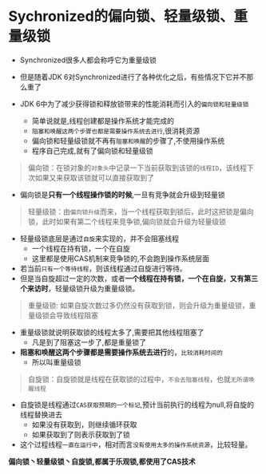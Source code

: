 # Sychronized的偏向锁、轻量级锁、重量级锁 

- Synchronized很多人都会称呼它为重量级锁

- 但是随着JDK 6对Synchronized进行了各种优化之后，有些情况下它并不那么重了

- JDK 6中为了减少获得锁和释放锁带来的性能消耗而引入的`偏向锁和轻量级锁`
  - 简单说就是,线程创建都是操作系统才能完成的
  - `阻塞和唤醒这两个步骤也都是需要操作系统去进行`,很消耗资源
  - 偏向锁和轻量级锁就不再有`阻塞和唤醒`的步骤了,不使用操作系统
  - 程序自己完成,就有了偏向锁和轻量级锁

> 偏向锁：在锁对象的`对象头`中记录⼀下当前获取到该锁的`线程ID`，该线程下次如果⼜来获取该锁就可以直接获取到了

- 偏向锁是**只有一个线程操作锁的时候**,一旦有竞争就会升级到轻量锁

> 轻量级锁：由`偏向锁升级`⽽来，当⼀个线程获取到锁后，此时这把锁是偏向锁，此时如果有第⼆个线程来竞争锁,偏向锁就会升级为轻量级锁

- 轻量级锁底层是通过`⾃旋`来实现的，并不会阻塞线程
  - 一个线程在持有锁，一个在自旋
  - 这里都是使用CAS机制来竞争锁的,不会跑到操作系统层面
- 若当前`只有一个等待线程`，则该线程通过自旋进行等待。
- 但是当自旋超过一定的次数，或者**一个线程在持有锁，一个在自旋，又有第三个来访时**，轻量级锁升级为重量级锁。

> 重量级锁: 如果⾃旋次数过多仍然没有获取到锁，则会升级为重量级锁，重量级锁会导致线程阻塞 

- 重量级锁就说明获取锁的线程太多了,需要把其他线程阻塞了
  - 凡是到了阻塞这一步了,都是重量锁了
- **阻塞和唤醒这两个步骤都是需要操作系统去进行**的，`⽐较消耗时间的`
  - 所以叫重量级锁

> ⾃旋锁：⾃旋锁就是线程在获取锁的过程中，`不会去阻塞线程`，也就`⽆所谓唤醒线程`

- ⾃旋锁是线程通过`CAS获取预期的⼀个标记`,预计当前执行的线程为null,将自旋的线程替换进去
  - 如果没有获取到，则继续循环获取
  - 如果获取到了则表示获取到了锁
- 这个过程线程`⼀直在运⾏中`，相对⽽⾔`没有使⽤太多的操作系统资源`，⽐较轻量。

**偏向锁丶轻量级锁丶⾃旋锁,都属于乐观锁,都使用了CAS技术**